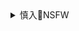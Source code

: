 <details><summary>慎入🔞NSFW</summary>

Not Safe For Work
![](https://upload.wikimedia.org/wikipedia/commons/thumb/d/d3/Biohazard_Symbol_Specification.png/210px-Biohazard_Symbol_Specification.png)

<details><summary><b>风险自理Use At Your Own Risk🈲</summary>

サーヤ@裏垢系Vtuber
`EUbbr_7UYAUPH9I (1024×846)`<br>
![](https://pbs.twimg.com/media/EUbbr_7UYAUPH9I?format=jpg&name=orig)

`EUbbsOVU0AAasHl (1046×1016)`<br>
![](https://pbs.twimg.com/media/EUbbsOVU0AAasHl?format=jpg&name=orig)

`EUbbsTLUUAAfulo (1053×1024)`<br>
![](https://pbs.twimg.com/media/EUbbsTLUUAAfulo?format=jpg&name=orig)

`EUbbsTKUwAEZRxj (599×489)`<br>
![](https://pbs.twimg.com/media/EUbbsTKUwAEZRxj?format=jpg&name=orig)

### 馬克杯(Magukappu)
`EUbMjSQUwAEdnga (1373×1864)`<br>
![](https://pbs.twimg.com/media/EUbMjSQUwAEdnga?format=jpg&name=orig)

`EUbMkB-UYAArQKW (1373×1864)`<br>
![](https://pbs.twimg.com/media/EUbMkB-UYAArQKW?format=jpg&name=orig)

`EUbMk5nUcAE34FG (1373×1864)`<br>
![](https://pbs.twimg.com/media/EUbMk5nUcAE34FG?format=jpg&name=orig)

### D.Ward
`ERm3f2RUwAEh8mK (681×1290)`<br>
![](https://pbs.twimg.com/media/ERm3f2RUwAEh8mK?format=jpg&name=orig)

`EUbgNBjU4AElGO_ (587×1191)`<br>
![](https://pbs.twimg.com/media/EUbgNBjU4AElGO_?format=jpg&name=orig)

`EUbgNBfUYAEnsaE (587×1191)`<br>
![](https://pbs.twimg.com/media/EUbgNBfUYAEnsaE?format=jpg&name=orig)

`EUbgNBhVAAUjogA (587×1191)`<br>
![](https://pbs.twimg.com/media/EUbgNBhVAAUjogA?format=jpg&name=orig)

Kilalesi
`EUY1k0GXgAU1nxb (1655×1927)`<br>
![](https://pbs.twimg.com/media/EUY1k0GXgAU1nxb?format=jpg&name=orig)

`EUTorvqXkAUoSJJ (1487×2390)`<br>
![](https://pbs.twimg.com/media/EUTorvqXkAUoSJJ?format=jpg&name=orig)

`EUTqJXyXgAIx_Bd (1487×2390)`<br>
![](https://pbs.twimg.com/media/EUTqJXyXgAIx_Bd?format=jpg&name=orig)

`EUOp5YdWoAAuNcd (1365×2000)`<br>
![](https://pbs.twimg.com/media/EUOp5YdWoAAuNcd?format=jpg&name=orig)

HG茶川：春の新刊作業&企て中
`EUbWIuDUwAEov0n (635×903)`<br>
![](https://pbs.twimg.com/media/EUbWIuDUwAEov0n?format=jpg&name=orig)

日向恭介＠月曜西あ65
`EUbRBIJUYAIgTIJ (542×959)`<br>
![](https://pbs.twimg.com/media/EUbRBIJUYAIgTIJ?format=jpg&name=orig)

古山　造
`EUbLQEwUcAIz2Q4 (800×1131)`<br>
![](https://pbs.twimg.com/media/EUbLQEwUcAIz2Q4?format=jpg&name=orig)

おとちち
`EUbi4U5U4AAbgQp (1312×2108)`<br>
![](https://pbs.twimg.com/media/EUbi4U5U4AAbgQp?format=jpg&name=orig)

`EUbi5bKUwAEgfu3 (1674×1178)`<br>
![](https://pbs.twimg.com/media/EUbi5bKUwAEgfu3?format=png&name=orig)

`EUbi8Y_VAAExVJa (1706×1270)`<br>
![](https://pbs.twimg.com/media/EUbi8Y_VAAExVJa?format=jpg&name=orig)

</details>
</details>
